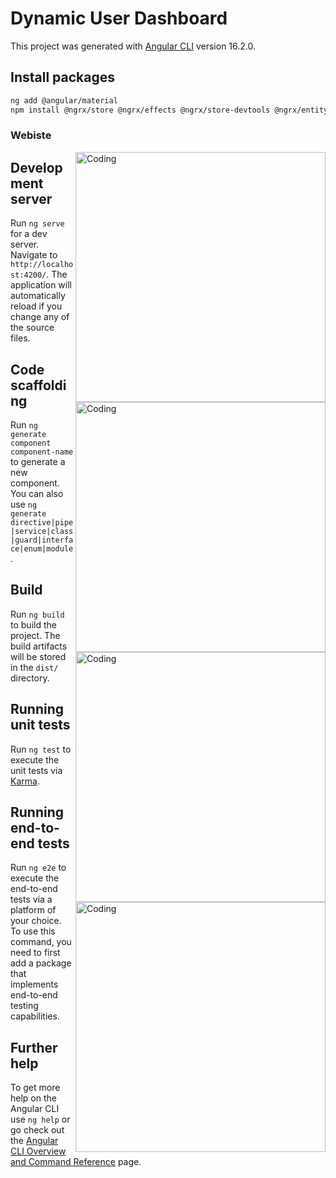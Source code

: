 # Dynamic User Dashboard

This project was generated with [Angular CLI](https://github.com/angular/angular-cli) version 16.2.0.

## Install packages

```bash
ng add @angular/material
npm install @ngrx/store @ngrx/effects @ngrx/store-devtools @ngrx/entity
```

### Webiste

<img align="right" alt="Coding" width="400" src="./src/assets/Screenshot 2024-07-31 221315.png">

<img align="right" alt="Coding" width="400" src="./src/assets/Screenshot 2024-07-31 221333.png">

<img align="right" alt="Coding" width="400" src="./src/assets/Screenshot 2024-07-31 221349.png">

<img align="right" alt="Coding" width="400" src="./src/assets/Screenshot 2024-07-31 221415.png">

## Development server

Run `ng serve` for a dev server. Navigate to `http://localhost:4200/`. The application will automatically reload if you change any of the source files.

## Code scaffolding

Run `ng generate component component-name` to generate a new component. You can also use `ng generate directive|pipe|service|class|guard|interface|enum|module`.

## Build

Run `ng build` to build the project. The build artifacts will be stored in the `dist/` directory.

## Running unit tests

Run `ng test` to execute the unit tests via [Karma](https://karma-runner.github.io).

## Running end-to-end tests

Run `ng e2e` to execute the end-to-end tests via a platform of your choice. To use this command, you need to first add a package that implements end-to-end testing capabilities.

## Further help

To get more help on the Angular CLI use `ng help` or go check out the [Angular CLI Overview and Command Reference](https://angular.io/cli) page.

